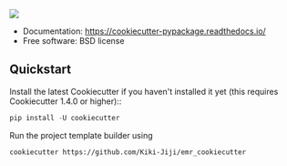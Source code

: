 ![](https://user-images.githubusercontent.com/45692573/109661256-b2fe8180-7b61-11eb-87c7-3d58cbea8d4b.png)

* Documentation: https://cookiecutter-pypackage.readthedocs.io/
* Free software: BSD license

## Quickstart

Install the latest Cookiecutter if you haven't installed it yet (this requires
Cookiecutter 1.4.0 or higher)::

```python
pip install -U cookiecutter
```

Run the project template builder using
```bash
cookiecutter https://github.com/Kiki-Jiji/emr_cookiecutter
```
